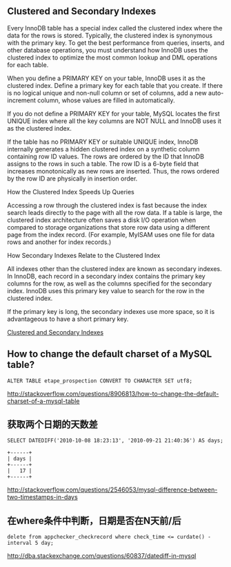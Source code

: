 ## Clustered and Secondary Indexes

Every InnoDB table has a special index called the clustered index where the data for the rows is stored. Typically, the clustered index is synonymous with the primary key. To get the best performance from queries, inserts, and other database operations, you must understand how InnoDB uses the clustered index to optimize the most common lookup and DML operations for each table.

When you define a PRIMARY KEY on your table, InnoDB uses it as the clustered index. Define a primary key for each table that you create. If there is no logical unique and non-null column or set of columns, add a new auto-increment column, whose values are filled in automatically.

If you do not define a PRIMARY KEY for your table, MySQL locates the first UNIQUE index where all the key columns are NOT NULL and InnoDB uses it as the clustered index.

If the table has no PRIMARY KEY or suitable UNIQUE index, InnoDB internally generates a hidden clustered index on a synthetic column containing row ID values. The rows are ordered by the ID that InnoDB assigns to the rows in such a table. The row ID is a 6-byte field that increases monotonically as new rows are inserted. Thus, the rows ordered by the row ID are physically in insertion order.

How the Clustered Index Speeds Up Queries

Accessing a row through the clustered index is fast because the index search leads directly to the page with all the row data. If a table is large, the clustered index architecture often saves a disk I/O operation when compared to storage organizations that store row data using a different page from the index record. (For example, MyISAM uses one file for data rows and another for index records.)

How Secondary Indexes Relate to the Clustered Index

All indexes other than the clustered index are known as secondary indexes. In InnoDB, each record in a secondary index contains the primary key columns for the row, as well as the columns specified for the secondary index. InnoDB uses this primary key value to search for the row in the clustered index.

If the primary key is long, the secondary indexes use more space, so it is advantageous to have a short primary key.

[Clustered and Secondary Indexes](https://dev.mysql.com/doc/refman/5.7/en/innodb-index-types.html)


## How to change the default charset of a MySQL table?

    ALTER TABLE etape_prospection CONVERT TO CHARACTER SET utf8;

http://stackoverflow.com/questions/8906813/how-to-change-the-default-charset-of-a-mysql-table


## 获取两个日期的天数差

    SELECT DATEDIFF('2010-10-08 18:23:13', '2010-09-21 21:40:36') AS days;

    +------+
    | days |
    +------+
    |   17 |
    +------+

http://stackoverflow.com/questions/2546053/mysql-difference-between-two-timestamps-in-days


## 在where条件中判断，日期是否在N天前/后

    delete from appchecker_checkrecord where check_time <= curdate() - interval 5 day;

http://dba.stackexchange.com/questions/60837/datediff-in-mysql
